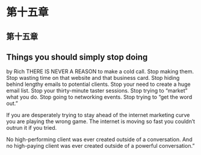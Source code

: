 # 第十五章

## 第十五章

## Things you should simply stop doing

by Rich THERE IS NEVER A REASON to make a cold call. Stop making them. Stop wasting time on that website and that business card. Stop hiding behind lengthy emails to potential clients. Stop your need to create a huge email list. Stop your thirty-minute taster sessions. Stop trying to “market” what you do. Stop going to networking events. Stop trying to “get the word out.”

If you are desperately trying to stay ahead of the internet marketing curve you are playing the wrong game. The internet is moving so fast you couldn’t outrun it if you tried.

No high-performing client was ever created outside of a conversation. And no high-paying client was ever created outside of a powerful conversation.”

